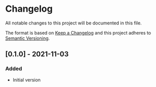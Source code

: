 # Changelog

All notable changes to this project will be documented in this file.

The format is based on [Keep a Changelog][keep-changelog]
and this project adheres to [Semantic Versioning][semver].

## [0.1.0] - 2021-11-03

### Added

- Initial version

[keep-changelog]: http://keepachangelog.com/en/1.0.0/

[semver]: http://semver.org/spec/v2.0.0.html
